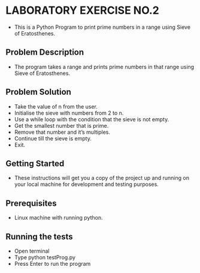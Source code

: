 # LABORATORY EXERCISE NO.2
* This is a Python Program to print prime numbers in a range using Sieve of Eratosthenes.

## Problem Description
* The program takes a range and prints prime numbers in that range using Sieve of
Eratosthenes.

## Problem Solution
* Take the value of n from the user.
* Initialise the sieve with numbers from 2 to n.
* Use a while loop with the condition that the sieve is not empty.
* Get the smallest number that is prime.
* Remove that number and it’s multiples.
* Continue till the sieve is empty.
* Exit.

## Getting Started
* These instructions will get you a copy of the project up and running on your local machine
for development and testing purposes.

## Prerequisites
* Linux machine with running python.

## Running the tests
* Open terminal
* Type python testProg.py
* Press Enter to run the program
